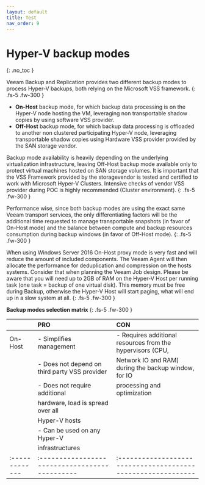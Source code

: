 ```yaml
---
layout: default
title: Test
nav_order: 9
---
```


# Hyper-V backup modes
{: .no_toc }

Veeam Backup and Replication provides two different backup modes to process Hyper-V backups, both relying on the Microsoft VSS framework.
{: .fs-5 .fw-300 }


* **On-Host** backup mode, for which backup data processing is on the Hyper-V node hosting the VM, leveraging non transportable shadow copies by using software VSS provider.
* **Off-Host** backup mode, for which backup data processing is offloaded to another non clustered participating Hyper-V node, leveraging transportable shadow copies using Hardware VSS provider provided by the SAN storage vendor.


Backup mode availability is heavily depending on the underlying virtualization infrastructure, leaving Off-Host backup mode available only to protect virtual machines hosted on SAN storage volumes. It is important that the VSS Framework provided by the storagevendor is tested and certified to work with Microsoft Hyper-V Clusters. Intensive checks of vendor VSS provider during POC is highly recommended (Cluster environment).
{: .fs-5 .fw-300 }

Performance wise, since both backup modes are using the exact same Veeam transport services, the only differentiating factors will be the additional time requested to manage transportable snapshots (in favor of On-Host mode) and the balance between compute and backup resources consumption during backup windows (in favor of Off-Host mode).
{: .fs-5 .fw-300 }

When using Windows Server 2016 On-Host proxy mode is very fast and will reduce the amount of included components. The Veeam Agent will then allocate the performance for deduplication and compression on the hosts systems. Consider that when planning the Veeam Job design. Please be aware that you will need up to 2GB of RAM on the Hyper-V Host per running task (one task = backup of one virtual disk). This memory must be free during Backup, otherwise the Hyper-V Host will start paging, what will end up in a slow system at all.
{: .fs-5 .fw-300 }

**Backup modes selection matrix**
{: .fs-5 .fw-300 }


<div class="code-example" markdown="1">

|              | **PRO**                                      |  **CON**                                                   |
|:-------------|:---------------------------------------------|:-----------------------------------------------------------|
| On-Host      |- Simplifies management                       | - Requires additional resources from the hypervisors (CPU, |
|              |- Does not depend on third party VSS provider | Network IO and RAM) during the backup window, for IO       |
|              |- Does not require additional                 | processing and optimization                                |
|              |  hardware, load is spread over all           |                                                            |
|              |  Hyper-V hosts                               |                                                            |
|              |- Can be used on any Hyper-V                  |                                                            |
|              |  infrastructures                             |                                                            |
|:-------------|:---------------------------------------------|:-----------------------------------------------------------|


</div>

